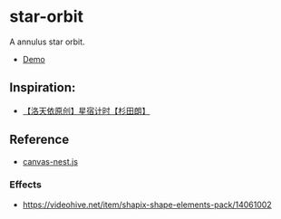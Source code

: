 # star-orbit

A annulus star orbit.

- [Demo](https://yunyoujun.github.io/star-orbit/)

## Inspiration:

- [【洛天依原创】星宿计时【杉田朗】](https://www.bilibili.com/video/av7036967)

## Reference

- [canvas-nest.js](https://github.com/hustcc/canvas-nest.js)

### Effects

- <https://videohive.net/item/shapix-shape-elements-pack/14061002>
